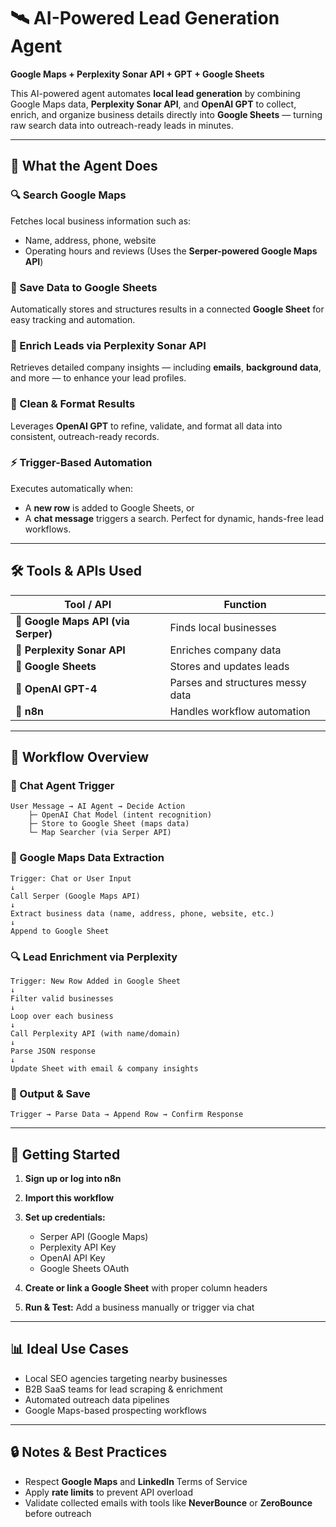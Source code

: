 # 🛰️ AI-Powered Lead Generation Agent

**Google Maps + Perplexity Sonar API + GPT + Google Sheets**

This AI-powered agent automates **local lead generation** by combining Google Maps data, **Perplexity Sonar API**, and **OpenAI GPT** to collect, enrich, and organize business details directly into **Google Sheets** — turning raw search data into outreach-ready leads in minutes.

---

## 🧠 What the Agent Does

### 🔍 Search Google Maps

Fetches local business information such as:

* Name, address, phone, website
* Operating hours and reviews
  (Uses the **Serper-powered Google Maps API**)

### 🧾 Save Data to Google Sheets

Automatically stores and structures results in a connected **Google Sheet** for easy tracking and automation.

### 📩 Enrich Leads via Perplexity Sonar API

Retrieves detailed company insights — including **emails**, **background data**, and more — to enhance your lead profiles.

### 🧹 Clean & Format Results

Leverages **OpenAI GPT** to refine, validate, and format all data into consistent, outreach-ready records.

### ⚡ Trigger-Based Automation

Executes automatically when:

* A **new row** is added to Google Sheets, or
* A **chat message** triggers a search.
  Perfect for dynamic, hands-free lead workflows.

---

## 🛠️ Tools & APIs Used

| Tool / API                          | Function                         |
| ----------------------------------- | -------------------------------- |
| 🔹 **Google Maps API (via Serper)** | Finds local businesses           |
| 🔹 **Perplexity Sonar API**         | Enriches company data            |
| 🔹 **Google Sheets**                | Stores and updates leads         |
| 🔹 **OpenAI GPT-4**                 | Parses and structures messy data |
| 🔹 **n8n**                          | Handles workflow automation      |

---

## 🧱 Workflow Overview

### 💬 Chat Agent Trigger

```
User Message → AI Agent → Decide Action
    ├─ OpenAI Chat Model (intent recognition)
    ├─ Store to Google Sheet (maps data)
    └─ Map Searcher (via Serper API)
```

### 📍 Google Maps Data Extraction

```
Trigger: Chat or User Input
↓
Call Serper (Google Maps API)
↓
Extract business data (name, address, phone, website, etc.)
↓
Append to Google Sheet
```

### 🔍 Lead Enrichment via Perplexity

```
Trigger: New Row Added in Google Sheet
↓
Filter valid businesses
↓
Loop over each business
↓
Call Perplexity API (with name/domain)
↓
Parse JSON response
↓
Update Sheet with email & company insights
```

### 📄 Output & Save

```
Trigger → Parse Data → Append Row → Confirm Response
```

---

## 🧪 Getting Started

1. **Sign up or log into n8n**
2. **Import this workflow**
3. **Set up credentials:**

   * Serper API (Google Maps)
   * Perplexity API Key
   * OpenAI API Key
   * Google Sheets OAuth
4. **Create or link a Google Sheet** with proper column headers
5. **Run & Test:** Add a business manually or trigger via chat

---

## 📊 Ideal Use Cases

* Local SEO agencies targeting nearby businesses
* B2B SaaS teams for lead scraping & enrichment
* Automated outreach data pipelines
* Google Maps-based prospecting workflows

---

## 🔒 Notes & Best Practices

* Respect **Google Maps** and **LinkedIn** Terms of Service
* Apply **rate limits** to prevent API overload
* Validate collected emails with tools like **NeverBounce** or **ZeroBounce** before outreach
